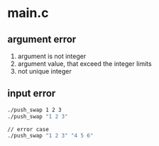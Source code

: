 # main.c
## argument error
1. argument is not integer
2. argument value, that exceed the integer limits
3. not unique integer

## input error
``` bash
./push_swap 1 2 3
./push_swap "1 2 3"

// error case
./push_swap "1 2 3" "4 5 6"
```